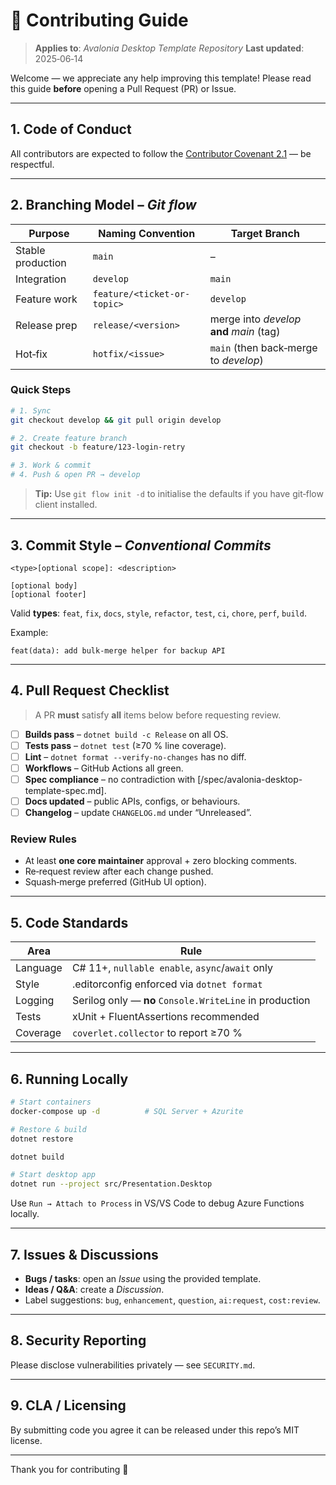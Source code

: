 # 🙌 Contributing Guide

> **Applies to**: *Avalonia Desktop Template Repository*
> **Last updated**: 2025‑06‑14

Welcome — we appreciate any help improving this template! Please read this guide **before** opening a Pull Request (PR) or Issue.

---

## 1. Code of Conduct

All contributors are expected to follow the [Contributor Covenant 2.1](https://www.contributor-covenant.org/version/2/1/code_of_conduct/) — be respectful.

---

## 2. Branching Model – *Git flow*

| Purpose           | Naming Convention           | Target Branch                             |
| ----------------- | --------------------------- | ----------------------------------------- |
| Stable production | `main`                      | –                                         |
| Integration       | `develop`                   | `main`                                    |
| Feature work      | `feature/<ticket-or-topic>` | `develop`                                 |
| Release prep      | `release/<version>`         | merge into *develop* **and** *main* (tag) |
| Hot‑fix           | `hotfix/<issue>`            | `main` (then back‑merge to *develop*)     |

### Quick Steps

```bash
# 1. Sync
git checkout develop && git pull origin develop

# 2. Create feature branch
git checkout -b feature/123-login-retry

# 3. Work & commit
# 4. Push & open PR → develop
```

> **Tip:** Use `git flow init -d` to initialise the defaults if you have git‑flow client installed.

---

## 3. Commit Style – *Conventional Commits*

```
<type>[optional scope]: <description>

[optional body]
[optional footer]
```

Valid **types**: `feat`, `fix`, `docs`, `style`, `refactor`, `test`, `ci`, `chore`, `perf`, `build`.

Example:

```
feat(data): add bulk‑merge helper for backup API
```

---

## 4. Pull Request Checklist

> A PR **must** satisfy **all** items below before requesting review.

* [ ] **Builds pass** – `dotnet build -c Release` on all OS.
* [ ] **Tests pass** – `dotnet test` (≥70 % line coverage).
* [ ] **Lint** – `dotnet format --verify-no-changes` has no diff.
* [ ] **Workflows** – GitHub Actions all green.
* [ ] **Spec compliance** – no contradiction with \[/spec/avalonia-desktop-template-spec.md].
* [ ] **Docs updated** – public APIs, configs, or behaviours.
* [ ] **Changelog** – update `CHANGELOG.md` under “Unreleased”.

### Review Rules

* At least **one core maintainer** approval + zero blocking comments.
* Re‑request review after each change pushed.
* Squash‑merge preferred (GitHub UI option).

---

## 5. Code Standards

| Area     | Rule                                                    |
| -------- | ------------------------------------------------------- |
| Language | C# 11+, `nullable enable`, `async`/`await` only         |
| Style    | .editorconfig enforced via `dotnet format`              |
| Logging  | Serilog only — **no** `Console.WriteLine` in production |
| Tests    | xUnit + FluentAssertions recommended                    |
| Coverage | `coverlet.collector` to report ≥70 %                    |

---

## 6. Running Locally

```bash
# Start containers
docker-compose up -d          # SQL Server + Azurite

# Restore & build
dotnet restore

dotnet build

# Start desktop app
dotnet run --project src/Presentation.Desktop
```

Use `Run → Attach to Process` in VS/VS Code to debug Azure Functions locally.

---

## 7. Issues & Discussions

* **Bugs / tasks**: open an *Issue* using the provided template.
* **Ideas / Q\&A**: create a *Discussion*.
* Label suggestions: `bug`, `enhancement`, `question`, `ai:request`, `cost:review`.

---

## 8. Security Reporting

Please disclose vulnerabilities privately — see `SECURITY.md`.

---

## 9. CLA / Licensing

By submitting code you agree it can be released under this repo’s MIT license.

---

Thank you for contributing 💙
